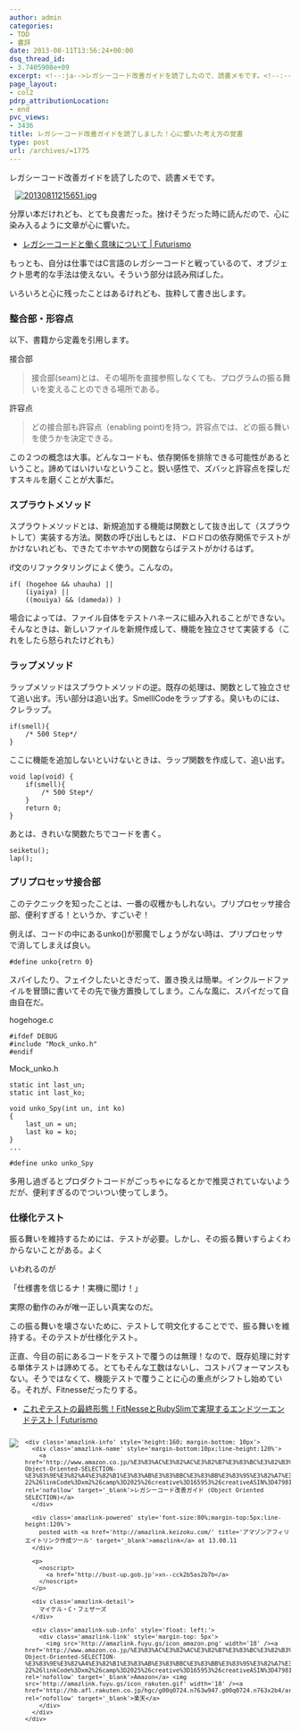 ```yaml
---
author: admin
categories:
- TDD
- 書評
date: 2013-08-11T13:56:24+00:00
dsq_thread_id:
- 3.7405908e+09
excerpt: <!--:ja-->レガシーコード改善ガイドを読了したので、読書メモです。<!--:-->
page_layout:
- col2
pdrp_attributionLocation:
- end
pvc_views:
- 3436
title: レガシーコード改善ガイドを読了しました！心に響いた考え方の覚書
type: post
url: /archives/=1775
---
```


レガシーコード改善ガイドを読了したので、読書メモです。

<div id="scid:887EC618-8FBE-49a5-A908-2339AF2EC531:c1f0b2bf-95b0-4c37-8072-7f1d7967655f" class="wlWriterEditableSmartContent" style="float: none; padding-bottom: 0px; padding-top: 0px; padding-left: 10px; margin: 0px; display: inline; padding-right: 10px">
  <a target="_blank" href="https://picasaweb.google.com/111104490436597119823/Futurismo?authkey=Gv1sRgCM-A3fCH6v_BOQ#5910844713766394434"><img style="border: none; padding: 0px; margin: 0px" alt="20130811215651.jpg" src="http://lh5.ggpht.com/-w3nHgXpc1J0/UgeJ8z6KmkI/AAAAAAAAAxc/aVmAYi18DzE/20130811215651.jpg" /></a>
</div>

分厚い本だけれども、とても良書だった。挫けそうだった時に読んだので、心に染み入るように文章が心に響いた。

  * <a href="http://futurismo.biz/archives/1610" target="_blank">レガシーコードと働く意味について | Futurismo</a>

もっとも、自分は仕事ではC言語のレガシーコードと戦っているのて、オブジェクト思考的な手法は使えない。そういう部分は読み飛ばした。

いろいろと心に残ったことはあるけれども、抜粋して書き出します。

### 整合部・形容点

以下、書籍から定義を引用します。

接合部

> 接合部(seam)とは、その場所を直接参照しなくても、プログラムの振る舞いを変えることのできる場所である。

許容点

> どの接合部も許容点（enabling point)を持つ。許容点では、どの振る舞いを使うかを決定できる。

この２つの概念は大事。どんなコードも、依存関係を排除できる可能性があるということ。諦めてはいけいなということ。鋭い感性で、ズバッと許容点を探しだすスキルを磨くことが大事だ。

### スプラウトメソッド

スプラウトメソッドとは、新規追加する機能は関数として抜き出して（スプラウトして）実装する方法。関数の呼び出しもとは、ドロドロの依存関係でテストがかけないれども、できたてホヤホヤの関数ならばテストがかけるはず。

if文のリファクタリングによく使う。こんなの。

    if( (hogehoe && uhauha) ||
        (iyaiya) ||
        ((mouiya) && (dameda)) )
    

場合によっては、ファイル自体をテストハネースに組み入れることができない。そんなときは、新しいファイルを新規作成して、機能を独立させて実装する（これをしたら怒られたけどれも）

### ラップメソッド

ラップメソッドはスプラウトメソッドの逆。既存の処理は、関数として独立させて追い出す。汚い部分は追い出す。SmelllCodeをラップする。臭いものには、クレラップ。

    if(smell){
        /* 500 Step*/
    }
    

ここに機能を追加しないといけないときは、ラップ関数を作成して、追い出す。

    void lap(void) {
        if(smell){
            /* 500 Step*/
        }
        return 0;
    }
    

あとは、きれいな関数たちでコードを書く。

    seiketu();
    lap();
    

### プリプロセッサ接合部

このテクニックを知ったことは、一番の収穫かもしれない。プリプロセッサ接合部、便利すぎる！というか、すごいぞ！

例えば、コードの中にあるunko()が邪魔でしょうがない時は、プリプロセッサで消してしまえば良い。

    #define unko{retrn 0}
    

スパイしたり、フェイクしたいときだって、置き換えは簡単。インクルードファイルを冒頭に書いてその先で後方置換してしまう。こんな風に、スパイだって自由自在だ。

hogehoge.c

    #ifdef DEBUG
    #include "Mock_unko.h"
    #endif
    

Mock_unko.h

    static int last_un;
    static int last_ko;
    
    void unko_Spy(int un, int ko)
    {
        last_un = un;
        last ko = ko;
    }
    ...
    
    #define unko unko_Spy
    

多用し過ぎるとプロダクトコードがごっちゃになるとかで推奨されていないようだが、便利すぎるのでついつい使ってしまう。

### 仕様化テスト

振る舞いを維持するためには、テストが必要。しかし、その振る舞いすらよくわからないことがある。よく
  
いわれるのが

「仕様書を信じるナ！実機に聞け！」

実際の動作のみが唯一正しい真実なのだ。

この振る舞いを壊さないために、テストして明文化することでで、振る舞いを維持する。そのテストが仕様化テスト。

正直、今目の前にあるコードをテストで覆うのは無理！なので、既存処理に対する単体テストは諦めてる。とてもそんな工数はないし、コストパフォーマンスもない。そうではなくて、機能テストで覆うことに心の重点がシフトし始めている。それが、Fitnesseだったりする。

  * <a href="http://futurismo.biz/archives/1772" target="_blank">これぞテストの最終形態！FitNesseとRubySlimで実現するエンドツーエンドテスト | Futurismo</a>

<div class='amazlink-box' style='text-align:left;padding-bottom:20px;font-size:small;/zoom: 1;overflow: hidden;'>
  <div class='amazlink-list' style='clear: both;'>
    <div class='amazlink-image' style='float:left;margin:0px 12px 1px 0px;'>
      <a href='http://www.amazon.co.jp/%E3%83%AC%E3%82%AC%E3%82%B7%E3%83%BC%E3%82%B3%E3%83%BC%E3%83%89%E6%94%B9%E5%96%84%E3%82%AC%E3%82%A4%E3%83%89-Object-Oriented-SELECTION-%E3%83%9E%E3%82%A4%E3%82%B1%E3%83%AB%E3%83%BBC%E3%83%BB%E3%83%95%E3%82%A7%E3%82%B6%E3%83%BC%E3%82%BA/dp/4798116831%3FSubscriptionId%3DAKIAJBCXQ4WQGJ7WU3WA%26tag%3Dsleephacker-22%26linkCode%3Dxm2%26camp%3D2025%26creative%3D165953%26creativeASIN%3D4798116831' target='_blank' rel='nofollow'><img src='http://ecx.images-amazon.com/images/I/51MtlVCi45L._SL160_.jpg' style='border: none;' /></a>
    </div>
    
    <div class='amazlink-info' style='height:160; margin-bottom: 10px'>
      <div class='amazlink-name' style='margin-bottom:10px;line-height:120%'>
        <a href='http://www.amazon.co.jp/%E3%83%AC%E3%82%AC%E3%82%B7%E3%83%BC%E3%82%B3%E3%83%BC%E3%83%89%E6%94%B9%E5%96%84%E3%82%AC%E3%82%A4%E3%83%89-Object-Oriented-SELECTION-%E3%83%9E%E3%82%A4%E3%82%B1%E3%83%AB%E3%83%BBC%E3%83%BB%E3%83%95%E3%82%A7%E3%82%B6%E3%83%BC%E3%82%BA/dp/4798116831%3FSubscriptionId%3DAKIAJBCXQ4WQGJ7WU3WA%26tag%3Dsleephacker-22%26linkCode%3Dxm2%26camp%3D2025%26creative%3D165953%26creativeASIN%3D4798116831' rel='nofollow' target='_blank'>レガシーコード改善ガイド (Object Oriented SELECTION)</a>
      </div>
      
      <div class='amazlink-powered' style='font-size:80%;margin-top:5px;line-height:120%'>
        posted with <a href='http://amazlink.keizoku.com/' title='アマゾンアフィリエイトリンク作成ツール' target='_blank'>amazlink</a> at 13.08.11
      </div>
      
      <p>
        <noscript>
          <a href='http://bust-up.gob.jp'>xn--cck2b5as2b7b</a>
        </noscript>
      </p>
      
      <div class='amazlink-detail'>
        マイケル・C・フェザーズ
      </div>
      
      <div class='amazlink-sub-info' style='float: left;'>
        <div class='amazlink-link' style='margin-top: 5px'>
          <img src='http://amazlink.fuyu.gs/icon_amazon.png' width='18' /><a href='http://www.amazon.co.jp/%E3%83%AC%E3%82%AC%E3%82%B7%E3%83%BC%E3%82%B3%E3%83%BC%E3%83%89%E6%94%B9%E5%96%84%E3%82%AC%E3%82%A4%E3%83%89-Object-Oriented-SELECTION-%E3%83%9E%E3%82%A4%E3%82%B1%E3%83%AB%E3%83%BBC%E3%83%BB%E3%83%95%E3%82%A7%E3%82%B6%E3%83%BC%E3%82%BA/dp/4798116831%3FSubscriptionId%3DAKIAJBCXQ4WQGJ7WU3WA%26tag%3Dsleephacker-22%26linkCode%3Dxm2%26camp%3D2025%26creative%3D165953%26creativeASIN%3D4798116831' rel='nofollow' target='_blank'>Amazon</a> <img src='http://amazlink.fuyu.gs/icon_rakuten.gif' width='18' /><a href='http://hb.afl.rakuten.co.jp/hgc/g00q0724.n763w947.g00q0724.n763x2b4/archives/c=http%3A%2F%2Fbooks.rakuten.co.jp%2Frb%2F6121689%2F&#038;m=http%3A%2F%2Fm.rakuten.co.jp%2Frms%2Fmsv%2FItem%3Fn%3D6121689%26surl%3Dbook' rel='nofollow' target='_blank'>楽天</a>
        </div>
      </div>
    </div>
  </div>
</div>
